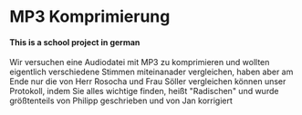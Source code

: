 # MP3 Komprimierung
#### This is a school project in german

Wir versuchen eine Audiodatei mit MP3 zu komprimieren und wollten eigentlich verschiedene Stimmen miteinanader vergleichen, haben aber am Ende nur die von Herr Rosocha und Frau Söller vergleichen können unser Protokoll, indem Sie alles wichtige finden, heißt "Radischen" und wurde größtenteils von Philipp geschrieben und von Jan korrigiert 
